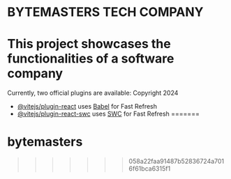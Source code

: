 
# BYTEMASTERS TECH COMPANY

# This project showcases the functionalities of a software company 

Currently, two official plugins are available:
Copyright 2024

- [@vitejs/plugin-react](https://github.com/vitejs/vite-plugin-react/blob/main/packages/plugin-react/README.md) uses [Babel](https://babeljs.io/) for Fast Refresh
- [@vitejs/plugin-react-swc](https://github.com/vitejs/vite-plugin-react-swc) uses [SWC](https://swc.rs/) for Fast Refresh
=======
# bytemasters
>>>>>>> 058a22faa91487b52836724a7016f61bca6315f1
